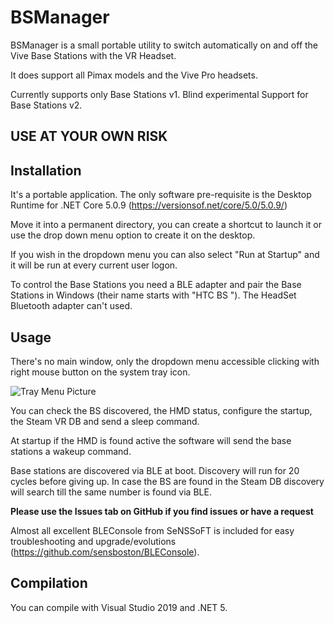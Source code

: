 ﻿# BSManager


BSManager is a small portable utility to switch automatically on and off the Vive Base Stations with the VR Headset.

It does support all Pimax models and the Vive Pro headsets.

Currently supports only Base Stations v1. Blind experimental Support for Base Stations v2.


## **USE AT YOUR OWN RISK**


## Installation

It's a portable application. The only software pre-requisite is the Desktop Runtime for .NET Core 5.0.9 (https://versionsof.net/core/5.0/5.0.9/)

Move it into a permanent directory, you can create a shortcut to launch it or use the drop down menu option to create it on the desktop.

If you wish in the dropdown menu you can also select "Run at Startup" and it will be run at every current user logon.

To control the Base Stations you need a BLE adapter and pair the Base Stations in Windows (their name starts with "HTC BS "). The HeadSet Bluetooth adapter can't used.


## Usage

There's no main window, only the dropdown menu accessible clicking with right mouse button on the system tray icon.


![Tray Menu Picture](https://github.com/mann1x/BSManager/raw/master/BSManager/BSManager_tray.png)


You can check the BS discovered, the HMD status, configure the startup, the Steam VR DB and send a sleep command.

At startup if the HMD is found active the software will send the base stations a wakeup command.

Base stations are discovered via BLE at boot. Discovery will run for 20 cycles before giving up. In case the BS are found in the Steam DB discovery will search till the same number is found via BLE.

**Please use the Issues tab on GitHub if you find issues or have a request**

Almost all excellent BLEConsole from SeNSSoFT is included for easy troubleshooting and upgrade/evolutions (https://github.com/sensboston/BLEConsole).


## Compilation

You can compile with Visual Studio 2019 and .NET 5.